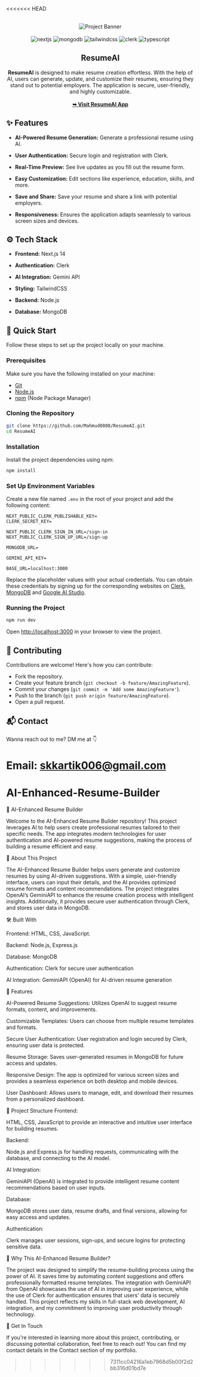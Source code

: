 <<<<<<< HEAD
<div align="center">
  <br />
    <img src="https://i.postimg.cc/xnTr6TCb/ResumeAI.png" alt="Project Banner">
  <br />
  <br />

  <div>
    <img src="https://img.shields.io/badge/-Next_JS-black?style=for-the-badge&logoColor=white&logo=nextdotjs&color=393D72" alt="nextjs" />
    <img src="https://img.shields.io/badge/-MongoDB-black?style=for-the-badge&logoColor=white&logo=mongodb&color=1FAD58" alt="mongodb" />
    <img src="https://img.shields.io/badge/-Tailwind_CSS-black?style=for-the-badge&logoColor=white&logo=tailwindcss&color=3FBFF8" alt="tailwindcss" />
    <img src="https://img.shields.io/badge/-Clerk-black?style=for-the-badge&logoColor=white&logo=clerk&color=7C3AFF" alt="clerk" />
    <img src="https://img.shields.io/badge/-Typescript-black?style=for-the-badge&logoColor=white&logo=typescript&color=387CC8" alt="typescript" />
  </div>

  <h2 align="center">ResumeAI</h2>

  <div align="center">
     <b>ResumeAI</b> is designed to make resume creation effortless. With the help of AI, users can generate, update, and customize their resumes, ensuring they stand out to potential employers. The application is secure, user-friendly, and highly customizable.
  </div>
  <br />
  <a href="https://resume-ai-app.vercel.app/"><strong>➥ Visit ResumeAI App</strong></a>
</div>

## <a name="features">✨ Features</a>

- **AI-Powered Resume Generation:** Generate a professional resume using AI.

- **User Authentication:** Secure login and registration with Clerk.

- **Real-Time Preview:** See live updates as you fill out the resume form.

- **Easy Customization:** Edit sections like experience, education, skills, and more.

- **Save and Share:** Save your resume and share a link with potential employers.

- **Responsiveness:** Ensures the application adapts seamlessly to various screen sizes and devices.

## <a name="tech-stack">⚙️ Tech Stack</a>

- **Frontend:** Next.js 14

- **Authentication:** Clerk

- **AI Integration:** Gemini API

- **Styling:** TailwindCSS

- **Backend:** Node.js

- **Database:** MongoDB

## <a name="quick-start">🚀 Quick Start</a>

Follow these steps to set up the project locally on your machine.

### Prerequisites

Make sure you have the following installed on your machine:

- [Git](https://git-scm.com/)
- [Node.js](https://nodejs.org/en)
- [npm](https://www.npmjs.com/) (Node Package Manager)

### Cloning the Repository

```bash
git clone https://github.com/Mahmud0808/ResumeAI.git
cd ResumeAI
```

### Installation

Install the project dependencies using npm:

```bash
npm install
```

### Set Up Environment Variables

Create a new file named `.env` in the root of your project and add the following content:

```env
NEXT_PUBLIC_CLERK_PUBLISHABLE_KEY=
CLERK_SECRET_KEY=

NEXT_PUBLIC_CLERK_SIGN_IN_URL=/sign-in
NEXT_PUBLIC_CLERK_SIGN_UP_URL=/sign-up

MONGODB_URL=

GEMINI_API_KEY=

BASE_URL=localhost:3000
```

Replace the placeholder values with your actual credentials. You can obtain these credentials by signing up for the corresponding websites on [Clerk](https://clerk.com/), [MongoDB](https://mongodb.com/) and [Google AI Studio](https://aistudio.google.com/app/apikey). 

### Running the Project

```bash
npm run dev
```

Open [http://localhost:3000](http://localhost:3000) in your browser to view the project.

## 🤝 Contributing

Contributions are welcome! Here's how you can contribute:

- Fork the repository.
- Create your feature branch (`git checkout -b feature/AmazingFeature`).
- Commit your changes (`git commit -m 'Add some AmazingFeature'`).
- Push to the branch (`git push origin feature/AmazingFeature`).
- Open a pull request.

## 📬 Contact

Wanna reach out to me? DM me at 👇

Email: skkartik006@gmail.com
=======
# AI-Enhanced-Resume-Builder

📝 AI-Enhanced Resume Builder

Welcome to the AI-Enhanced Resume Builder repository! This project leverages AI to help users create professional resumes tailored to their specific needs. The app integrates modern technologies for user authentication and AI-powered resume suggestions, making the process of building a resume efficient and easy.

🌟 About This Project


The AI-Enhanced Resume Builder helps users generate and customize resumes by using AI-driven suggestions. With a simple, user-friendly interface, users can input their details, and the AI provides optimized resume formats and content recommendations. The project integrates OpenAI’s GeminiAPI to enhance the resume creation process with intelligent insights. Additionally, it provides secure user authentication through Clerk, and stores user data in MongoDB.

🛠️ Built With

Frontend: HTML, CSS, JavaScript.

Backend: Node.js, Express.js

Database: MongoDB

Authentication: Clerk for secure user authentication

AI Integration: GeminiAPI (OpenAI) for AI-driven resume generation

🚀 Features

AI-Powered Resume Suggestions: Utilizes OpenAI to suggest resume formats, content, and improvements.

Customizable Templates: Users can choose from multiple resume templates and formats.

Secure User Authentication: User registration and login secured by Clerk, ensuring user data is protected.

Resume Storage: Saves user-generated resumes in MongoDB for future access and updates.

Responsive Design: The app is optimized for various screen sizes and provides a seamless experience on both desktop and mobile devices.

User Dashboard: Allows users to manage, edit, and download their resumes from a personalized dashboard.

📂 Project Structure
Frontend:

HTML, CSS, JavaScript to provide an interactive and intuitive user interface for building resumes.

Backend:

Node.js and Express.js for handling requests, communicating with the database, and connecting to the AI model.

AI Integration:

GeminiAPI (OpenAI) is integrated to provide intelligent resume content recommendations based on user inputs.

Database:

MongoDB stores user data, resume drafts, and final versions, allowing for easy access and updates.

Authentication:

Clerk manages user sessions, sign-ups, and secure logins for protecting sensitive data.

🎯 Why This AI-Enhanced Resume Builder?

The project was designed to simplify the resume-building process using the power of AI. It saves time by automating content suggestions and offers professionally formatted resume templates. The integration with GeminiAPI from OpenAI showcases the use of AI in improving user experience, while the use of Clerk for authentication ensures that users' data is securely handled. This project reflects my skills in full-stack web development, AI integration, and my commitment to improving user productivity through technology.

👋 Get In Touch

If you're interested in learning more about this project, contributing, or discussing potential collaboration, feel free to reach out! You can find my contact details in the Contact section of my portfolio.

>>>>>>> 7311cc04216a1eb7968d5b00f2d2bb316d01bd7e
